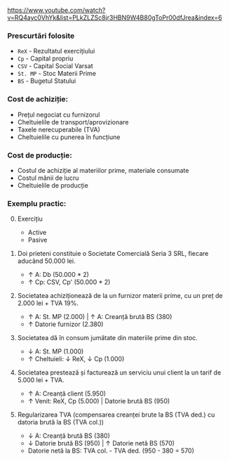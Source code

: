 https://www.youtube.com/watch?v=RQ4ayc0VhYk&list=PLkZLZSc8jr3HBN9W4B80gToPr00dfJrea&index=6

### Prescurtări folosite
- `ReX` - Rezultatul exercițiului
- `Cp` - Capital propriu
- `CSV` - Capital Social Varsat
- `St. MP` - Stoc Materii Prime
- `BS` - Bugetul Statului

### Cost de achiziție:
- Prețul negociat cu furnizorul
- Cheltuielile de transport/aprovizionare
- Taxele nerecuperabile (TVA)
- Cheltuielile cu punerea în funcțiune

### Cost de producție:
- Costul de achiziție al materiilor prime, materiale consumate
- Costul mânii de lucru
- Cheltuielile de producție

### Exemplu practic:

0. Exercițiu
   - Active
   - Pasive

1. Doi prieteni constituie o Societate Comercială Seria 3 SRL, fiecare aducând 50.000 lei.
   - ↑ A: Db (50.000 * 2)
   - ↑ Cp: CSV, Cp' (50.000 * 2)

2. Societatea achiziționează de la un furnizor materii prime, cu un preț de 2.000 lei + TVA 19%.
   - ↑ A: St. MP (2.000) | ↑ A: Creanță brută BS (380) 
   - ↑ Datorie furnizor (2.380)

3. Societatea dă în consum jumătate din materiile prime din stoc.
   - ↓ A: St. MP (1.000)
   - ↑ Cheltuieli: ↓ ReX, ↓ Cp (1.000)

4. Societatea prestează și facturează un serviciu unui client la un tarif de 5.000 lei + TVA.
   - ↑ A: Creanță client (5.950)
   - ↑ Venit: ReX, Cp (5.000) | Datorie brută BS (950)

5. Regularizarea TVA (compensarea creanței brute la BS (TVA ded.) cu datoria brută la BS (TVA col.))
   - ↓ A: Creanță brută BS (380)
   - ↓ Datorie brută BS (950) | ↑ Datorie netă BS (570)
   - Datorie netă la BS: TVA col. - TVA ded. (950 - 380 = 570)